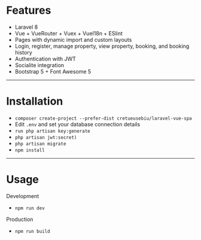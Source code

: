 <h1>Features</h1>
<ul>
    <li>Laravel 8</li>
    <li>Vue + VueRouter + Vuex + VueI18n + ESlint</li>
    <li>Pages with dynamic import and custom layouts</li>
    <li>Login, register, manage property, view property, booking, and booking history</li>
    <li>Authentication with JWT</li>
    <li>Socialite integration</li>
    <li>Bootstrap 5 + Font Awesome 5</li>
</ul>
<hr />

<h1>Installation</h1>
<ul>
    <li><code>composer create-project --prefer-dist cretueusebiu/laravel-vue-spa</code></li>
    <li>Edit <code>.env</code> and set your database connection details</li>
    <li><code>run php artisan key:generate  </code></li>
    <li><code>php artisan jwt:secret)</code></li>
    <li><code>php artisan migrate</code></li>
    <li><code>npm install</code></li>
</ul>
<hr />

<h1>Usage</h1>
Development
<ul>
    <li><code>npm run dev</code></li>
</ul>
Production
<ul>
    <li><code>npm run build</code></li>
</ul>
